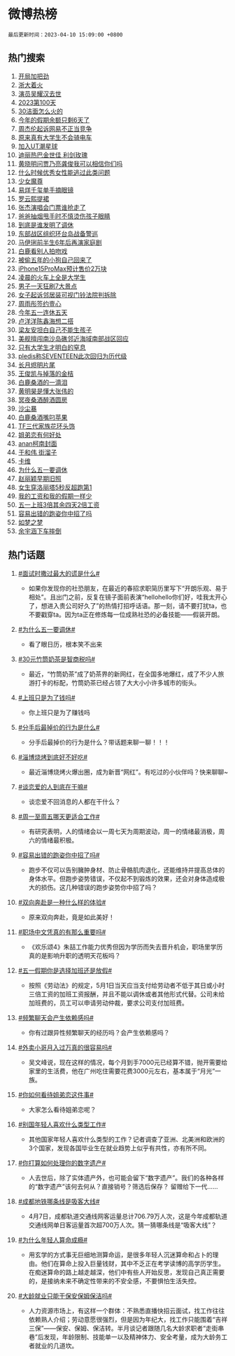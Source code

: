 # 微博热榜

`最后更新时间：2023-04-10 15:09:00 +0800`

## 热门搜索

1. [开局加把劲](https://m.weibo.cn/search?containerid=100103type%3D1%26t%3D10%26q%3D%23%E5%BC%80%E5%B1%80%E5%8A%A0%E6%8A%8A%E5%8A%B2%23&stream_entry_id=51&isnewpage=1&extparam=seat%3D1%26stream_entry_id%3D51%26pos%3D0%26c_type%3D51%26dgr%3D0%26filter_type%3Drealtimehot%26cate%3D10103%26display_time%3D1681110538%26pre_seqid%3D1681110538225027230238&luicode=10000011&lfid=106003type%253D25%2526t%253D3%2526disable_hot%253D1%2526filter_type%253Drealtimehot)
1. [浙大着火](https://m.weibo.cn/search?containerid=100103type%3D1%26t%3D10%26q%3D%E6%B5%99%E5%A4%A7%E7%9D%80%E7%81%AB&stream_entry_id=31&isnewpage=1&extparam=seat%3D1%26stream_entry_id%3D31%26realpos%3D1%26dgr%3D0%26flag%3D1%26c_type%3D31%26cate%3D5001%26pos%3D0%26q%3D%25E6%25B5%2599%25E5%25A4%25A7%25E7%259D%2580%25E7%2581%25AB%26band_rank%3D1%26lcate%3D5001%26filter_type%3Drealtimehot%26display_time%3D1681110538%26pre_seqid%3D1681110538225027230238&luicode=10000011&lfid=106003type%253D25%2526t%253D3%2526disable_hot%253D1%2526filter_type%253Drealtimehot)
1. [演员吴耀汉去世](https://m.weibo.cn/search?containerid=100103type%3D1%26t%3D10%26q%3D%23%E6%BC%94%E5%91%98%E5%90%B4%E8%80%80%E6%B1%89%E5%8E%BB%E4%B8%96%23&stream_entry_id=31&isnewpage=1&extparam=seat%3D1%26stream_entry_id%3D31%26realpos%3D2%26dgr%3D0%26flag%3D16%26c_type%3D31%26cate%3D5001%26pos%3D1%26q%3D%2523%25E6%25BC%2594%25E5%2591%2598%25E5%2590%25B4%25E8%2580%2580%25E6%25B1%2589%25E5%258E%25BB%25E4%25B8%2596%2523%26band_rank%3D2%26lcate%3D5001%26filter_type%3Drealtimehot%26display_time%3D1681110538%26pre_seqid%3D1681110538225027230238&luicode=10000011&lfid=106003type%253D25%2526t%253D3%2526disable_hot%253D1%2526filter_type%253Drealtimehot)
1. [2023第100天](https://m.weibo.cn/search?containerid=100103type%3D1%26t%3D10%26q%3D%232023%E7%AC%AC100%E5%A4%A9%23&stream_entry_id=31&isnewpage=1&extparam=seat%3D1%26stream_entry_id%3D31%26realpos%3D3%26dgr%3D0%26flag%3D0%26c_type%3D31%26cate%3D5001%26pos%3D2%26q%3D%25232023%25E7%25AC%25AC100%25E5%25A4%25A9%2523%26band_rank%3D3%26lcate%3D5001%26filter_type%3Drealtimehot%26display_time%3D1681110538%26pre_seqid%3D1681110538225027230238&luicode=10000011&lfid=106003type%253D25%2526t%253D3%2526disable_hot%253D1%2526filter_type%253Drealtimehot)
1. [30洁面怎么火的](https://m.weibo.cn/search?containerid=100103type%3D1%26t%3D10%26q%3D%2330%E6%B4%81%E9%9D%A2%E6%80%8E%E4%B9%88%E7%81%AB%E7%9A%84%23&stream_entry_id=31&isnewpage=1&extparam=seat%3D1%26stream_entry_id%3D31%26c_type%3D31%26adid%3D185699%26cate%3D5001%26dgr%3D0%26pos%3D3%26q%3D%252330%25E6%25B4%2581%25E9%259D%25A2%25E6%2580%258E%25E4%25B9%2588%25E7%2581%25AB%25E7%259A%2584%2523%26topic_ad%3D1%26band_rank%3D4%26lcate%3D5001%26filter_type%3Drealtimehot%26display_time%3D1681110538%26pre_seqid%3D1681110538225027230238&luicode=10000011&lfid=106003type%253D25%2526t%253D3%2526disable_hot%253D1%2526filter_type%253Drealtimehot)
1. [今年的假期余额只剩6天了](https://m.weibo.cn/search?containerid=100103type%3D1%26t%3D10%26q%3D%23%E4%BB%8A%E5%B9%B4%E7%9A%84%E5%81%87%E6%9C%9F%E4%BD%99%E9%A2%9D%E5%8F%AA%E5%89%A96%E5%A4%A9%E4%BA%86%23&stream_entry_id=31&isnewpage=1&extparam=seat%3D1%26stream_entry_id%3D31%26realpos%3D4%26dgr%3D0%26flag%3D0%26c_type%3D31%26cate%3D5001%26pos%3D4%26q%3D%2523%25E4%25BB%258A%25E5%25B9%25B4%25E7%259A%2584%25E5%2581%2587%25E6%259C%259F%25E4%25BD%2599%25E9%25A2%259D%25E5%258F%25AA%25E5%2589%25A96%25E5%25A4%25A9%25E4%25BA%2586%2523%26band_rank%3D4%26lcate%3D5001%26filter_type%3Drealtimehot%26display_time%3D1681110538%26pre_seqid%3D1681110538225027230238&luicode=10000011&lfid=106003type%253D25%2526t%253D3%2526disable_hot%253D1%2526filter_type%253Drealtimehot)
1. [周杰伦起诉网易不正当竞争](https://m.weibo.cn/search?containerid=100103type%3D1%26t%3D10%26q%3D%23%E5%91%A8%E6%9D%B0%E4%BC%A6%E8%B5%B7%E8%AF%89%E7%BD%91%E6%98%93%E4%B8%8D%E6%AD%A3%E5%BD%93%E7%AB%9E%E4%BA%89%23&stream_entry_id=31&isnewpage=1&extparam=seat%3D1%26stream_entry_id%3D31%26realpos%3D5%26dgr%3D0%26flag%3D2%26c_type%3D31%26cate%3D5001%26pos%3D5%26q%3D%2523%25E5%2591%25A8%25E6%259D%25B0%25E4%25BC%25A6%25E8%25B5%25B7%25E8%25AF%2589%25E7%25BD%2591%25E6%2598%2593%25E4%25B8%258D%25E6%25AD%25A3%25E5%25BD%2593%25E7%25AB%259E%25E4%25BA%2589%2523%26band_rank%3D5%26lcate%3D5001%26filter_type%3Drealtimehot%26display_time%3D1681110538%26pre_seqid%3D1681110538225027230238&luicode=10000011&lfid=106003type%253D25%2526t%253D3%2526disable_hot%253D1%2526filter_type%253Drealtimehot)
1. [原来真有大学生不会骑电车](https://m.weibo.cn/search?containerid=100103type%3D1%26t%3D10%26q%3D%23%E5%8E%9F%E6%9D%A5%E7%9C%9F%E6%9C%89%E5%A4%A7%E5%AD%A6%E7%94%9F%E4%B8%8D%E4%BC%9A%E9%AA%91%E7%94%B5%E8%BD%A6%23&stream_entry_id=31&isnewpage=1&extparam=seat%3D1%26stream_entry_id%3D31%26realpos%3D6%26dgr%3D0%26flag%3D0%26c_type%3D31%26cate%3D5001%26pos%3D6%26q%3D%2523%25E5%258E%259F%25E6%259D%25A5%25E7%259C%259F%25E6%259C%2589%25E5%25A4%25A7%25E5%25AD%25A6%25E7%2594%259F%25E4%25B8%258D%25E4%25BC%259A%25E9%25AA%2591%25E7%2594%25B5%25E8%25BD%25A6%2523%26band_rank%3D6%26lcate%3D5001%26filter_type%3Drealtimehot%26display_time%3D1681110538%26pre_seqid%3D1681110538225027230238&luicode=10000011&lfid=106003type%253D25%2526t%253D3%2526disable_hot%253D1%2526filter_type%253Drealtimehot)
1. [加入UT潮星球](https://m.weibo.cn/search?containerid=100103type%3D1%26t%3D10%26q%3D%23%E5%8A%A0%E5%85%A5UT%E6%BD%AE%E6%98%9F%E7%90%83%23&stream_entry_id=31&isnewpage=1&extparam=seat%3D1%26stream_entry_id%3D31%26c_type%3D31%26adid%3D185762%26cate%3D5001%26dgr%3D0%26pos%3D7%26q%3D%2523%25E5%258A%25A0%25E5%2585%25A5UT%25E6%25BD%25AE%25E6%2598%259F%25E7%2590%2583%2523%26topic_ad%3D1%26band_rank%3D7%26lcate%3D5001%26filter_type%3Drealtimehot%26display_time%3D1681110538%26pre_seqid%3D1681110538225027230238&luicode=10000011&lfid=106003type%253D25%2526t%253D3%2526disable_hot%253D1%2526filter_type%253Drealtimehot)
1. [迪丽热巴金世佳 利剑玫瑰](https://m.weibo.cn/search?containerid=100103type%3D1%26t%3D10%26q%3D%E8%BF%AA%E4%B8%BD%E7%83%AD%E5%B7%B4%E9%87%91%E4%B8%96%E4%BD%B3+%E5%88%A9%E5%89%91%E7%8E%AB%E7%91%B0&stream_entry_id=31&isnewpage=1&extparam=seat%3D1%26stream_entry_id%3D31%26realpos%3D7%26dgr%3D0%26flag%3D2%26c_type%3D31%26cate%3D5001%26pos%3D8%26q%3D%25E8%25BF%25AA%25E4%25B8%25BD%25E7%2583%25AD%25E5%25B7%25B4%25E9%2587%2591%25E4%25B8%2596%25E4%25BD%25B3%2520%25E5%2588%25A9%25E5%2589%2591%25E7%258E%25AB%25E7%2591%25B0%26band_rank%3D7%26lcate%3D5001%26filter_type%3Drealtimehot%26display_time%3D1681110538%26pre_seqid%3D1681110538225027230238&luicode=10000011&lfid=106003type%253D25%2526t%253D3%2526disable_hot%253D1%2526filter_type%253Drealtimehot)
1. [黄晓明问贾乃亮龚俊我可以相信你们吗](https://m.weibo.cn/search?containerid=100103type%3D1%26t%3D10%26q%3D%23%E9%BB%84%E6%99%93%E6%98%8E%E9%97%AE%E8%B4%BE%E4%B9%83%E4%BA%AE%E9%BE%9A%E4%BF%8A%E6%88%91%E5%8F%AF%E4%BB%A5%E7%9B%B8%E4%BF%A1%E4%BD%A0%E4%BB%AC%E5%90%97%23&stream_entry_id=31&isnewpage=1&extparam=seat%3D1%26stream_entry_id%3D31%26realpos%3D8%26dgr%3D0%26flag%3D1%26c_type%3D31%26cate%3D5001%26pos%3D9%26q%3D%2523%25E9%25BB%2584%25E6%2599%2593%25E6%2598%258E%25E9%2597%25AE%25E8%25B4%25BE%25E4%25B9%2583%25E4%25BA%25AE%25E9%25BE%259A%25E4%25BF%258A%25E6%2588%2591%25E5%258F%25AF%25E4%25BB%25A5%25E7%259B%25B8%25E4%25BF%25A1%25E4%25BD%25A0%25E4%25BB%25AC%25E5%2590%2597%2523%26band_rank%3D8%26lcate%3D5001%26filter_type%3Drealtimehot%26display_time%3D1681110538%26pre_seqid%3D1681110538225027230238&luicode=10000011&lfid=106003type%253D25%2526t%253D3%2526disable_hot%253D1%2526filter_type%253Drealtimehot)
1. [什么时候优秀女性能逃过此类问题](https://m.weibo.cn/search?containerid=100103type%3D1%26t%3D10%26q%3D%23%E4%BB%80%E4%B9%88%E6%97%B6%E5%80%99%E4%BC%98%E7%A7%80%E5%A5%B3%E6%80%A7%E8%83%BD%E9%80%83%E8%BF%87%E6%AD%A4%E7%B1%BB%E9%97%AE%E9%A2%98%23&stream_entry_id=31&isnewpage=1&extparam=seat%3D1%26stream_entry_id%3D31%26realpos%3D9%26dgr%3D0%26flag%3D1%26c_type%3D31%26cate%3D5001%26pos%3D10%26q%3D%2523%25E4%25BB%2580%25E4%25B9%2588%25E6%2597%25B6%25E5%2580%2599%25E4%25BC%2598%25E7%25A7%2580%25E5%25A5%25B3%25E6%2580%25A7%25E8%2583%25BD%25E9%2580%2583%25E8%25BF%2587%25E6%25AD%25A4%25E7%25B1%25BB%25E9%2597%25AE%25E9%25A2%2598%2523%26band_rank%3D9%26lcate%3D5001%26filter_type%3Drealtimehot%26display_time%3D1681110538%26pre_seqid%3D1681110538225027230238&luicode=10000011&lfid=106003type%253D25%2526t%253D3%2526disable_hot%253D1%2526filter_type%253Drealtimehot)
1. [少女魔尊](https://m.weibo.cn/search?containerid=100103type%3D1%26t%3D10%26q%3D%23%E5%B0%91%E5%A5%B3%E9%AD%94%E5%B0%8A%23&stream_entry_id=31&isnewpage=1&extparam=seat%3D1%26stream_entry_id%3D31%26realpos%3D10%26dgr%3D0%26flag%3D1%26c_type%3D31%26cate%3D5001%26pos%3D11%26q%3D%2523%25E5%25B0%2591%25E5%25A5%25B3%25E9%25AD%2594%25E5%25B0%258A%2523%26band_rank%3D10%26lcate%3D5001%26filter_type%3Drealtimehot%26display_time%3D1681110538%26pre_seqid%3D1681110538225027230238&luicode=10000011&lfid=106003type%253D25%2526t%253D3%2526disable_hot%253D1%2526filter_type%253Drealtimehot)
1. [易烊千玺单手摘眼镜](https://m.weibo.cn/search?containerid=100103type%3D1%26t%3D10%26q%3D%23%E6%98%93%E7%83%8A%E5%8D%83%E7%8E%BA%E5%8D%95%E6%89%8B%E6%91%98%E7%9C%BC%E9%95%9C%23&stream_entry_id=31&isnewpage=1&extparam=seat%3D1%26stream_entry_id%3D31%26realpos%3D11%26dgr%3D0%26flag%3D1%26c_type%3D31%26cate%3D5001%26pos%3D12%26q%3D%2523%25E6%2598%2593%25E7%2583%258A%25E5%258D%2583%25E7%258E%25BA%25E5%258D%2595%25E6%2589%258B%25E6%2591%2598%25E7%259C%25BC%25E9%2595%259C%2523%26band_rank%3D11%26lcate%3D5001%26filter_type%3Drealtimehot%26display_time%3D1681110538%26pre_seqid%3D1681110538225027230238&luicode=10000011&lfid=106003type%253D25%2526t%253D3%2526disable_hot%253D1%2526filter_type%253Drealtimehot)
1. [罗云熙提裙](https://m.weibo.cn/search?containerid=100103type%3D1%26t%3D10%26q%3D%23%E7%BD%97%E4%BA%91%E7%86%99%E6%8F%90%E8%A3%99%23&stream_entry_id=31&isnewpage=1&extparam=seat%3D1%26stream_entry_id%3D31%26realpos%3D12%26dgr%3D0%26flag%3D0%26c_type%3D31%26cate%3D5001%26pos%3D13%26q%3D%2523%25E7%25BD%2597%25E4%25BA%2591%25E7%2586%2599%25E6%258F%2590%25E8%25A3%2599%2523%26band_rank%3D12%26lcate%3D5001%26filter_type%3Drealtimehot%26display_time%3D1681110538%26pre_seqid%3D1681110538225027230238&luicode=10000011&lfid=106003type%253D25%2526t%253D3%2526disable_hot%253D1%2526filter_type%253Drealtimehot)
1. [张杰演唱会门票谁抢走了](https://m.weibo.cn/search?containerid=100103type%3D1%26t%3D10%26q%3D%E5%BC%A0%E6%9D%B0%E6%BC%94%E5%94%B1%E4%BC%9A%E9%97%A8%E7%A5%A8%E8%B0%81%E6%8A%A2%E8%B5%B0%E4%BA%86&stream_entry_id=31&isnewpage=1&extparam=seat%3D1%26stream_entry_id%3D31%26realpos%3D13%26dgr%3D0%26flag%3D1%26c_type%3D31%26cate%3D5001%26pos%3D14%26q%3D%25E5%25BC%25A0%25E6%259D%25B0%25E6%25BC%2594%25E5%2594%25B1%25E4%25BC%259A%25E9%2597%25A8%25E7%25A5%25A8%25E8%25B0%2581%25E6%258A%25A2%25E8%25B5%25B0%25E4%25BA%2586%26band_rank%3D13%26lcate%3D5001%26filter_type%3Drealtimehot%26display_time%3D1681110538%26pre_seqid%3D1681110538225027230238&luicode=10000011&lfid=106003type%253D25%2526t%253D3%2526disable_hot%253D1%2526filter_type%253Drealtimehot)
1. [爸爸抽烟甩手时不慎烫伤孩子眼睛](https://m.weibo.cn/search?containerid=100103type%3D1%26t%3D10%26q%3D%23%E7%88%B8%E7%88%B8%E6%8A%BD%E7%83%9F%E7%94%A9%E6%89%8B%E6%97%B6%E4%B8%8D%E6%85%8E%E7%83%AB%E4%BC%A4%E5%AD%A9%E5%AD%90%E7%9C%BC%E7%9D%9B%23&stream_entry_id=31&isnewpage=1&extparam=seat%3D1%26stream_entry_id%3D31%26realpos%3D14%26dgr%3D0%26flag%3D0%26c_type%3D31%26cate%3D5001%26pos%3D15%26q%3D%2523%25E7%2588%25B8%25E7%2588%25B8%25E6%258A%25BD%25E7%2583%259F%25E7%2594%25A9%25E6%2589%258B%25E6%2597%25B6%25E4%25B8%258D%25E6%2585%258E%25E7%2583%25AB%25E4%25BC%25A4%25E5%25AD%25A9%25E5%25AD%2590%25E7%259C%25BC%25E7%259D%259B%2523%26band_rank%3D14%26lcate%3D5001%26filter_type%3Drealtimehot%26display_time%3D1681110538%26pre_seqid%3D1681110538225027230238&luicode=10000011&lfid=106003type%253D25%2526t%253D3%2526disable_hot%253D1%2526filter_type%253Drealtimehot)
1. [到底是谁发明了调休](https://m.weibo.cn/search?containerid=100103type%3D1%26t%3D10%26q%3D%23%E5%88%B0%E5%BA%95%E6%98%AF%E8%B0%81%E5%8F%91%E6%98%8E%E4%BA%86%E8%B0%83%E4%BC%91%23&stream_entry_id=31&isnewpage=1&extparam=seat%3D1%26stream_entry_id%3D31%26realpos%3D15%26dgr%3D0%26flag%3D1%26c_type%3D31%26cate%3D5001%26pos%3D16%26q%3D%2523%25E5%2588%25B0%25E5%25BA%2595%25E6%2598%25AF%25E8%25B0%2581%25E5%258F%2591%25E6%2598%258E%25E4%25BA%2586%25E8%25B0%2583%25E4%25BC%2591%2523%26band_rank%3D15%26lcate%3D5001%26filter_type%3Drealtimehot%26display_time%3D1681110538%26pre_seqid%3D1681110538225027230238&luicode=10000011&lfid=106003type%253D25%2526t%253D3%2526disable_hot%253D1%2526filter_type%253Drealtimehot)
1. [东部战区组织环台岛战备警巡](https://m.weibo.cn/search?containerid=100103type%3D1%26t%3D10%26q%3D%23%E4%B8%9C%E9%83%A8%E6%88%98%E5%8C%BA%E7%BB%84%E7%BB%87%E7%8E%AF%E5%8F%B0%E5%B2%9B%E6%88%98%E5%A4%87%E8%AD%A6%E5%B7%A1%23&stream_entry_id=31&isnewpage=1&extparam=seat%3D1%26stream_entry_id%3D31%26realpos%3D16%26dgr%3D0%26flag%3D1%26c_type%3D31%26cate%3D5001%26pos%3D17%26q%3D%2523%25E4%25B8%259C%25E9%2583%25A8%25E6%2588%2598%25E5%258C%25BA%25E7%25BB%2584%25E7%25BB%2587%25E7%258E%25AF%25E5%258F%25B0%25E5%25B2%259B%25E6%2588%2598%25E5%25A4%2587%25E8%25AD%25A6%25E5%25B7%25A1%2523%26band_rank%3D16%26lcate%3D5001%26filter_type%3Drealtimehot%26display_time%3D1681110538%26pre_seqid%3D1681110538225027230238&luicode=10000011&lfid=106003type%253D25%2526t%253D3%2526disable_hot%253D1%2526filter_type%253Drealtimehot)
1. [马伊琍前半生6年后再演家庭剧](https://m.weibo.cn/search?containerid=100103type%3D1%26t%3D10%26q%3D%23%E9%A9%AC%E4%BC%8A%E7%90%8D%E5%89%8D%E5%8D%8A%E7%94%9F6%E5%B9%B4%E5%90%8E%E5%86%8D%E6%BC%94%E5%AE%B6%E5%BA%AD%E5%89%A7%23&stream_entry_id=31&isnewpage=1&extparam=seat%3D1%26stream_entry_id%3D31%26realpos%3D17%26dgr%3D0%26flag%3D0%26c_type%3D31%26cate%3D5001%26pos%3D18%26q%3D%2523%25E9%25A9%25AC%25E4%25BC%258A%25E7%2590%258D%25E5%2589%258D%25E5%258D%258A%25E7%2594%259F6%25E5%25B9%25B4%25E5%2590%258E%25E5%2586%258D%25E6%25BC%2594%25E5%25AE%25B6%25E5%25BA%25AD%25E5%2589%25A7%2523%26band_rank%3D17%26lcate%3D5001%26filter_type%3Drealtimehot%26display_time%3D1681110538%26pre_seqid%3D1681110538225027230238&luicode=10000011&lfid=106003type%253D25%2526t%253D3%2526disable_hot%253D1%2526filter_type%253Drealtimehot)
1. [白鹿看别人拍吻戏](https://m.weibo.cn/search?containerid=100103type%3D1%26t%3D10%26q%3D%23%E7%99%BD%E9%B9%BF%E7%9C%8B%E5%88%AB%E4%BA%BA%E6%8B%8D%E5%90%BB%E6%88%8F%23&stream_entry_id=31&isnewpage=1&extparam=seat%3D1%26stream_entry_id%3D31%26realpos%3D18%26dgr%3D0%26flag%3D1%26c_type%3D31%26cate%3D5001%26pos%3D19%26q%3D%2523%25E7%2599%25BD%25E9%25B9%25BF%25E7%259C%258B%25E5%2588%25AB%25E4%25BA%25BA%25E6%258B%258D%25E5%2590%25BB%25E6%2588%258F%2523%26band_rank%3D18%26lcate%3D5001%26filter_type%3Drealtimehot%26display_time%3D1681110538%26pre_seqid%3D1681110538225027230238&luicode=10000011&lfid=106003type%253D25%2526t%253D3%2526disable_hot%253D1%2526filter_type%253Drealtimehot)
1. [被偷五年的小狗自己回来了](https://m.weibo.cn/search?containerid=100103type%3D1%26t%3D10%26q%3D%23%E8%A2%AB%E5%81%B7%E4%BA%94%E5%B9%B4%E7%9A%84%E5%B0%8F%E7%8B%97%E8%87%AA%E5%B7%B1%E5%9B%9E%E6%9D%A5%E4%BA%86%23&stream_entry_id=31&isnewpage=1&extparam=seat%3D1%26stream_entry_id%3D31%26realpos%3D19%26dgr%3D0%26flag%3D0%26c_type%3D31%26cate%3D5001%26pos%3D20%26q%3D%2523%25E8%25A2%25AB%25E5%2581%25B7%25E4%25BA%2594%25E5%25B9%25B4%25E7%259A%2584%25E5%25B0%258F%25E7%258B%2597%25E8%2587%25AA%25E5%25B7%25B1%25E5%259B%259E%25E6%259D%25A5%25E4%25BA%2586%2523%26band_rank%3D19%26lcate%3D5001%26filter_type%3Drealtimehot%26display_time%3D1681110538%26pre_seqid%3D1681110538225027230238&luicode=10000011&lfid=106003type%253D25%2526t%253D3%2526disable_hot%253D1%2526filter_type%253Drealtimehot)
1. [iPhone15ProMax预计售价2万块](https://m.weibo.cn/search?containerid=100103type%3D1%26t%3D10%26q%3D%23iPhone15ProMax%E9%A2%84%E8%AE%A1%E5%94%AE%E4%BB%B72%E4%B8%87%E5%9D%97%23&stream_entry_id=31&isnewpage=1&extparam=seat%3D1%26stream_entry_id%3D31%26realpos%3D20%26dgr%3D0%26flag%3D2%26c_type%3D31%26cate%3D5001%26pos%3D21%26q%3D%2523iPhone15ProMax%25E9%25A2%2584%25E8%25AE%25A1%25E5%2594%25AE%25E4%25BB%25B72%25E4%25B8%2587%25E5%259D%2597%2523%26band_rank%3D20%26lcate%3D5001%26filter_type%3Drealtimehot%26display_time%3D1681110538%26pre_seqid%3D1681110538225027230238&luicode=10000011&lfid=106003type%253D25%2526t%253D3%2526disable_hot%253D1%2526filter_type%253Drealtimehot)
1. [凌晨的火车上全是大学生](https://m.weibo.cn/search?containerid=100103type%3D1%26t%3D10%26q%3D%23%E5%87%8C%E6%99%A8%E7%9A%84%E7%81%AB%E8%BD%A6%E4%B8%8A%E5%85%A8%E6%98%AF%E5%A4%A7%E5%AD%A6%E7%94%9F%23&stream_entry_id=31&isnewpage=1&extparam=seat%3D1%26stream_entry_id%3D31%26realpos%3D21%26dgr%3D0%26flag%3D0%26c_type%3D31%26cate%3D5001%26pos%3D22%26q%3D%2523%25E5%2587%258C%25E6%2599%25A8%25E7%259A%2584%25E7%2581%25AB%25E8%25BD%25A6%25E4%25B8%258A%25E5%2585%25A8%25E6%2598%25AF%25E5%25A4%25A7%25E5%25AD%25A6%25E7%2594%259F%2523%26band_rank%3D21%26lcate%3D5001%26filter_type%3Drealtimehot%26display_time%3D1681110538%26pre_seqid%3D1681110538225027230238&luicode=10000011&lfid=106003type%253D25%2526t%253D3%2526disable_hot%253D1%2526filter_type%253Drealtimehot)
1. [男子一天狂刷7大景点](https://m.weibo.cn/search?containerid=100103type%3D1%26t%3D10%26q%3D%23%E7%94%B7%E5%AD%90%E4%B8%80%E5%A4%A9%E7%8B%82%E5%88%B77%E5%A4%A7%E6%99%AF%E7%82%B9%23&stream_entry_id=31&isnewpage=1&extparam=seat%3D1%26stream_entry_id%3D31%26realpos%3D22%26dgr%3D0%26flag%3D1%26c_type%3D31%26cate%3D5001%26pos%3D23%26q%3D%2523%25E7%2594%25B7%25E5%25AD%2590%25E4%25B8%2580%25E5%25A4%25A9%25E7%258B%2582%25E5%2588%25B77%25E5%25A4%25A7%25E6%2599%25AF%25E7%2582%25B9%2523%26band_rank%3D22%26lcate%3D5001%26filter_type%3Drealtimehot%26display_time%3D1681110538%26pre_seqid%3D1681110538225027230238&luicode=10000011&lfid=106003type%253D25%2526t%253D3%2526disable_hot%253D1%2526filter_type%253Drealtimehot)
1. [女子起诉邻居装可视门铃法院判拆除](https://m.weibo.cn/search?containerid=100103type%3D1%26t%3D10%26q%3D%23%E5%A5%B3%E5%AD%90%E8%B5%B7%E8%AF%89%E9%82%BB%E5%B1%85%E8%A3%85%E5%8F%AF%E8%A7%86%E9%97%A8%E9%93%83%E6%B3%95%E9%99%A2%E5%88%A4%E6%8B%86%E9%99%A4%23&stream_entry_id=31&isnewpage=1&extparam=seat%3D1%26stream_entry_id%3D31%26realpos%3D23%26dgr%3D0%26flag%3D0%26c_type%3D31%26cate%3D5001%26pos%3D24%26q%3D%2523%25E5%25A5%25B3%25E5%25AD%2590%25E8%25B5%25B7%25E8%25AF%2589%25E9%2582%25BB%25E5%25B1%2585%25E8%25A3%2585%25E5%258F%25AF%25E8%25A7%2586%25E9%2597%25A8%25E9%2593%2583%25E6%25B3%2595%25E9%2599%25A2%25E5%2588%25A4%25E6%258B%2586%25E9%2599%25A4%2523%26band_rank%3D23%26lcate%3D5001%26filter_type%3Drealtimehot%26display_time%3D1681110538%26pre_seqid%3D1681110538225027230238&luicode=10000011&lfid=106003type%253D25%2526t%253D3%2526disable_hot%253D1%2526filter_type%253Drealtimehot)
1. [周雨彤签约壹心](https://m.weibo.cn/search?containerid=100103type%3D1%26t%3D10%26q%3D%23%E5%91%A8%E9%9B%A8%E5%BD%A4%E7%AD%BE%E7%BA%A6%E5%A3%B9%E5%BF%83%23&stream_entry_id=31&isnewpage=1&extparam=seat%3D1%26stream_entry_id%3D31%26realpos%3D24%26dgr%3D0%26flag%3D0%26c_type%3D31%26cate%3D5001%26pos%3D25%26q%3D%2523%25E5%2591%25A8%25E9%259B%25A8%25E5%25BD%25A4%25E7%25AD%25BE%25E7%25BA%25A6%25E5%25A3%25B9%25E5%25BF%2583%2523%26band_rank%3D24%26lcate%3D5001%26filter_type%3Drealtimehot%26display_time%3D1681110538%26pre_seqid%3D1681110538225027230238&luicode=10000011&lfid=106003type%253D25%2526t%253D3%2526disable_hot%253D1%2526filter_type%253Drealtimehot)
1. [今年五一连休五天](https://m.weibo.cn/search?containerid=100103type%3D1%26t%3D10%26q%3D%23%E4%BB%8A%E5%B9%B4%E4%BA%94%E4%B8%80%E8%BF%9E%E4%BC%91%E4%BA%94%E5%A4%A9%23&stream_entry_id=31&isnewpage=1&extparam=seat%3D1%26stream_entry_id%3D31%26realpos%3D25%26dgr%3D0%26flag%3D2%26c_type%3D31%26cate%3D5001%26pos%3D26%26q%3D%2523%25E4%25BB%258A%25E5%25B9%25B4%25E4%25BA%2594%25E4%25B8%2580%25E8%25BF%259E%25E4%25BC%2591%25E4%25BA%2594%25E5%25A4%25A9%2523%26band_rank%3D25%26lcate%3D5001%26filter_type%3Drealtimehot%26display_time%3D1681110538%26pre_seqid%3D1681110538225027230238&luicode=10000011&lfid=106003type%253D25%2526t%253D3%2526disable_hot%253D1%2526filter_type%253Drealtimehot)
1. [卢洋洋陈鑫海想二搭](https://m.weibo.cn/search?containerid=100103type%3D1%26t%3D10%26q%3D%23%E5%8D%A2%E6%B4%8B%E6%B4%8B%E9%99%88%E9%91%AB%E6%B5%B7%E6%83%B3%E4%BA%8C%E6%90%AD%23&stream_entry_id=31&isnewpage=1&extparam=seat%3D1%26stream_entry_id%3D31%26realpos%3D26%26dgr%3D0%26flag%3D1%26c_type%3D31%26cate%3D5001%26pos%3D27%26q%3D%2523%25E5%258D%25A2%25E6%25B4%258B%25E6%25B4%258B%25E9%2599%2588%25E9%2591%25AB%25E6%25B5%25B7%25E6%2583%25B3%25E4%25BA%258C%25E6%2590%25AD%2523%26band_rank%3D26%26lcate%3D5001%26filter_type%3Drealtimehot%26display_time%3D1681110538%26pre_seqid%3D1681110538225027230238&luicode=10000011&lfid=106003type%253D25%2526t%253D3%2526disable_hot%253D1%2526filter_type%253Drealtimehot)
1. [梁友安坦白自己不能生孩子](https://m.weibo.cn/search?containerid=100103type%3D1%26t%3D10%26q%3D%23%E6%A2%81%E5%8F%8B%E5%AE%89%E5%9D%A6%E7%99%BD%E8%87%AA%E5%B7%B1%E4%B8%8D%E8%83%BD%E7%94%9F%E5%AD%A9%E5%AD%90%23&stream_entry_id=31&isnewpage=1&extparam=seat%3D1%26stream_entry_id%3D31%26realpos%3D27%26dgr%3D0%26flag%3D1%26c_type%3D31%26cate%3D5001%26pos%3D28%26q%3D%2523%25E6%25A2%2581%25E5%258F%258B%25E5%25AE%2589%25E5%259D%25A6%25E7%2599%25BD%25E8%2587%25AA%25E5%25B7%25B1%25E4%25B8%258D%25E8%2583%25BD%25E7%2594%259F%25E5%25AD%25A9%25E5%25AD%2590%2523%26band_rank%3D27%26lcate%3D5001%26filter_type%3Drealtimehot%26display_time%3D1681110538%26pre_seqid%3D1681110538225027230238&luicode=10000011&lfid=106003type%253D25%2526t%253D3%2526disable_hot%253D1%2526filter_type%253Drealtimehot)
1. [美舰擅闯南沙岛礁邻近海域南部战区回应](https://m.weibo.cn/search?containerid=100103type%3D1%26t%3D10%26q%3D%23%E7%BE%8E%E8%88%B0%E6%93%85%E9%97%AF%E5%8D%97%E6%B2%99%E5%B2%9B%E7%A4%81%E9%82%BB%E8%BF%91%E6%B5%B7%E5%9F%9F%E5%8D%97%E9%83%A8%E6%88%98%E5%8C%BA%E5%9B%9E%E5%BA%94%23&stream_entry_id=31&isnewpage=1&extparam=seat%3D1%26stream_entry_id%3D31%26realpos%3D28%26dgr%3D0%26flag%3D1%26c_type%3D31%26cate%3D5001%26pos%3D29%26q%3D%2523%25E7%25BE%258E%25E8%2588%25B0%25E6%2593%2585%25E9%2597%25AF%25E5%258D%2597%25E6%25B2%2599%25E5%25B2%259B%25E7%25A4%2581%25E9%2582%25BB%25E8%25BF%2591%25E6%25B5%25B7%25E5%259F%259F%25E5%258D%2597%25E9%2583%25A8%25E6%2588%2598%25E5%258C%25BA%25E5%259B%259E%25E5%25BA%2594%2523%26band_rank%3D28%26lcate%3D5001%26filter_type%3Drealtimehot%26display_time%3D1681110538%26pre_seqid%3D1681110538225027230238&luicode=10000011&lfid=106003type%253D25%2526t%253D3%2526disable_hot%253D1%2526filter_type%253Drealtimehot)
1. [只有大学生才明白的窒息](https://m.weibo.cn/search?containerid=100103type%3D1%26t%3D10%26q%3D%23%E5%8F%AA%E6%9C%89%E5%A4%A7%E5%AD%A6%E7%94%9F%E6%89%8D%E6%98%8E%E7%99%BD%E7%9A%84%E7%AA%92%E6%81%AF%23&stream_entry_id=31&isnewpage=1&extparam=seat%3D1%26stream_entry_id%3D31%26realpos%3D29%26dgr%3D0%26flag%3D1%26c_type%3D31%26cate%3D5001%26pos%3D30%26q%3D%2523%25E5%258F%25AA%25E6%259C%2589%25E5%25A4%25A7%25E5%25AD%25A6%25E7%2594%259F%25E6%2589%258D%25E6%2598%258E%25E7%2599%25BD%25E7%259A%2584%25E7%25AA%2592%25E6%2581%25AF%2523%26band_rank%3D29%26lcate%3D5001%26filter_type%3Drealtimehot%26display_time%3D1681110538%26pre_seqid%3D1681110538225027230238&luicode=10000011&lfid=106003type%253D25%2526t%253D3%2526disable_hot%253D1%2526filter_type%253Drealtimehot)
1. [pledis称SEVENTEEN此次回归为历代级](https://m.weibo.cn/search?containerid=100103type%3D1%26t%3D10%26q%3D%23pledis%E7%A7%B0SEVENTEEN%E6%AD%A4%E6%AC%A1%E5%9B%9E%E5%BD%92%E4%B8%BA%E5%8E%86%E4%BB%A3%E7%BA%A7%23&stream_entry_id=31&isnewpage=1&extparam=seat%3D1%26stream_entry_id%3D31%26realpos%3D30%26dgr%3D0%26flag%3D0%26c_type%3D31%26cate%3D5001%26pos%3D31%26q%3D%2523pledis%25E7%25A7%25B0SEVENTEEN%25E6%25AD%25A4%25E6%25AC%25A1%25E5%259B%259E%25E5%25BD%2592%25E4%25B8%25BA%25E5%258E%2586%25E4%25BB%25A3%25E7%25BA%25A7%2523%26band_rank%3D30%26lcate%3D5001%26filter_type%3Drealtimehot%26display_time%3D1681110538%26pre_seqid%3D1681110538225027230238&luicode=10000011&lfid=106003type%253D25%2526t%253D3%2526disable_hot%253D1%2526filter_type%253Drealtimehot)
1. [长月烬明片尾](https://m.weibo.cn/search?containerid=100103type%3D1%26t%3D10%26q%3D%23%E9%95%BF%E6%9C%88%E7%83%AC%E6%98%8E%E7%89%87%E5%B0%BE%23&stream_entry_id=31&isnewpage=1&extparam=seat%3D1%26stream_entry_id%3D31%26realpos%3D31%26dgr%3D0%26flag%3D1%26c_type%3D31%26cate%3D5001%26pos%3D32%26q%3D%2523%25E9%2595%25BF%25E6%259C%2588%25E7%2583%25AC%25E6%2598%258E%25E7%2589%2587%25E5%25B0%25BE%2523%26band_rank%3D31%26lcate%3D5001%26filter_type%3Drealtimehot%26display_time%3D1681110538%26pre_seqid%3D1681110538225027230238&luicode=10000011&lfid=106003type%253D25%2526t%253D3%2526disable_hot%253D1%2526filter_type%253Drealtimehot)
1. [王俊凯与掉落的金桔](https://m.weibo.cn/search?containerid=100103type%3D1%26t%3D10%26q%3D%23%E7%8E%8B%E4%BF%8A%E5%87%AF%E4%B8%8E%E6%8E%89%E8%90%BD%E7%9A%84%E9%87%91%E6%A1%94%23&stream_entry_id=31&isnewpage=1&extparam=seat%3D1%26stream_entry_id%3D31%26realpos%3D32%26dgr%3D0%26flag%3D1%26c_type%3D31%26cate%3D5001%26pos%3D33%26q%3D%2523%25E7%258E%258B%25E4%25BF%258A%25E5%2587%25AF%25E4%25B8%258E%25E6%258E%2589%25E8%2590%25BD%25E7%259A%2584%25E9%2587%2591%25E6%25A1%2594%2523%26band_rank%3D32%26lcate%3D5001%26filter_type%3Drealtimehot%26display_time%3D1681110538%26pre_seqid%3D1681110538225027230238&luicode=10000011&lfid=106003type%253D25%2526t%253D3%2526disable_hot%253D1%2526filter_type%253Drealtimehot)
1. [白鹿桑酒的一滴泪](https://m.weibo.cn/search?containerid=100103type%3D1%26t%3D10%26q%3D%23%E7%99%BD%E9%B9%BF%E6%A1%91%E9%85%92%E7%9A%84%E4%B8%80%E6%BB%B4%E6%B3%AA%23&stream_entry_id=31&isnewpage=1&extparam=seat%3D1%26stream_entry_id%3D31%26realpos%3D33%26dgr%3D0%26flag%3D1%26c_type%3D31%26cate%3D5001%26pos%3D34%26q%3D%2523%25E7%2599%25BD%25E9%25B9%25BF%25E6%25A1%2591%25E9%2585%2592%25E7%259A%2584%25E4%25B8%2580%25E6%25BB%25B4%25E6%25B3%25AA%2523%26band_rank%3D33%26lcate%3D5001%26filter_type%3Drealtimehot%26display_time%3D1681110538%26pre_seqid%3D1681110538225027230238&luicode=10000011&lfid=106003type%253D25%2526t%253D3%2526disable_hot%253D1%2526filter_type%253Drealtimehot)
1. [黄明昊是懂大张伟的](https://m.weibo.cn/search?containerid=100103type%3D1%26t%3D10%26q%3D%23%E9%BB%84%E6%98%8E%E6%98%8A%E6%98%AF%E6%87%82%E5%A4%A7%E5%BC%A0%E4%BC%9F%E7%9A%84%23&stream_entry_id=31&isnewpage=1&extparam=seat%3D1%26stream_entry_id%3D31%26realpos%3D34%26dgr%3D0%26flag%3D1%26c_type%3D31%26cate%3D5001%26pos%3D35%26q%3D%2523%25E9%25BB%2584%25E6%2598%258E%25E6%2598%258A%25E6%2598%25AF%25E6%2587%2582%25E5%25A4%25A7%25E5%25BC%25A0%25E4%25BC%259F%25E7%259A%2584%2523%26band_rank%3D34%26lcate%3D5001%26filter_type%3Drealtimehot%26display_time%3D1681110538%26pre_seqid%3D1681110538225027230238&luicode=10000011&lfid=106003type%253D25%2526t%253D3%2526disable_hot%253D1%2526filter_type%253Drealtimehot)
1. [冥夜桑酒醉酒圆房](https://m.weibo.cn/search?containerid=100103type%3D1%26t%3D10%26q%3D%23%E5%86%A5%E5%A4%9C%E6%A1%91%E9%85%92%E9%86%89%E9%85%92%E5%9C%86%E6%88%BF%23&stream_entry_id=31&isnewpage=1&extparam=seat%3D1%26stream_entry_id%3D31%26realpos%3D35%26dgr%3D0%26flag%3D1%26c_type%3D31%26cate%3D5001%26pos%3D36%26q%3D%2523%25E5%2586%25A5%25E5%25A4%259C%25E6%25A1%2591%25E9%2585%2592%25E9%2586%2589%25E9%2585%2592%25E5%259C%2586%25E6%2588%25BF%2523%26band_rank%3D35%26lcate%3D5001%26filter_type%3Drealtimehot%26display_time%3D1681110538%26pre_seqid%3D1681110538225027230238&luicode=10000011&lfid=106003type%253D25%2526t%253D3%2526disable_hot%253D1%2526filter_type%253Drealtimehot)
1. [沙尘暴](https://m.weibo.cn/search?containerid=100103type%3D1%26t%3D10%26q%3D%E6%B2%99%E5%B0%98%E6%9A%B4&stream_entry_id=31&isnewpage=1&extparam=seat%3D1%26stream_entry_id%3D31%26realpos%3D36%26dgr%3D0%26flag%3D1%26c_type%3D31%26cate%3D5001%26pos%3D37%26q%3D%25E6%25B2%2599%25E5%25B0%2598%25E6%259A%25B4%26band_rank%3D36%26lcate%3D5001%26filter_type%3Drealtimehot%26display_time%3D1681110538%26pre_seqid%3D1681110538225027230238&luicode=10000011&lfid=106003type%253D25%2526t%253D3%2526disable_hot%253D1%2526filter_type%253Drealtimehot)
1. [白鹿桑酒嘴叼苹果](https://m.weibo.cn/search?containerid=100103type%3D1%26t%3D10%26q%3D%23%E7%99%BD%E9%B9%BF%E6%A1%91%E9%85%92%E5%98%B4%E5%8F%BC%E8%8B%B9%E6%9E%9C%23&stream_entry_id=31&isnewpage=1&extparam=seat%3D1%26stream_entry_id%3D31%26realpos%3D37%26dgr%3D0%26flag%3D1%26c_type%3D31%26cate%3D5001%26pos%3D38%26q%3D%2523%25E7%2599%25BD%25E9%25B9%25BF%25E6%25A1%2591%25E9%2585%2592%25E5%2598%25B4%25E5%258F%25BC%25E8%258B%25B9%25E6%259E%259C%2523%26band_rank%3D37%26lcate%3D5001%26filter_type%3Drealtimehot%26display_time%3D1681110538%26pre_seqid%3D1681110538225027230238&luicode=10000011&lfid=106003type%253D25%2526t%253D3%2526disable_hot%253D1%2526filter_type%253Drealtimehot)
1. [TF三代家族花环头饰](https://m.weibo.cn/search?containerid=100103type%3D1%26t%3D10%26q%3D%23TF%E4%B8%89%E4%BB%A3%E5%AE%B6%E6%97%8F%E8%8A%B1%E7%8E%AF%E5%A4%B4%E9%A5%B0%23&stream_entry_id=31&isnewpage=1&extparam=seat%3D1%26stream_entry_id%3D31%26realpos%3D38%26dgr%3D0%26flag%3D1%26c_type%3D31%26cate%3D5001%26pos%3D39%26q%3D%2523TF%25E4%25B8%2589%25E4%25BB%25A3%25E5%25AE%25B6%25E6%2597%258F%25E8%258A%25B1%25E7%258E%25AF%25E5%25A4%25B4%25E9%25A5%25B0%2523%26band_rank%3D38%26lcate%3D5001%26filter_type%3Drealtimehot%26display_time%3D1681110538%26pre_seqid%3D1681110538225027230238&luicode=10000011&lfid=106003type%253D25%2526t%253D3%2526disable_hot%253D1%2526filter_type%253Drealtimehot)
1. [姐弟恋有何好处](https://m.weibo.cn/search?containerid=100103type%3D1%26t%3D10%26q%3D%23%E5%A7%90%E5%BC%9F%E6%81%8B%E6%9C%89%E4%BD%95%E5%A5%BD%E5%A4%84%23&stream_entry_id=31&isnewpage=1&extparam=seat%3D1%26stream_entry_id%3D31%26realpos%3D39%26dgr%3D0%26flag%3D1%26c_type%3D31%26cate%3D5001%26pos%3D40%26q%3D%2523%25E5%25A7%2590%25E5%25BC%259F%25E6%2581%258B%25E6%259C%2589%25E4%25BD%2595%25E5%25A5%25BD%25E5%25A4%2584%2523%26band_rank%3D39%26lcate%3D5001%26filter_type%3Drealtimehot%26display_time%3D1681110538%26pre_seqid%3D1681110538225027230238&luicode=10000011&lfid=106003type%253D25%2526t%253D3%2526disable_hot%253D1%2526filter_type%253Drealtimehot)
1. [anan柯南封面](https://m.weibo.cn/search?containerid=100103type%3D1%26t%3D10%26q%3D%23anan%E6%9F%AF%E5%8D%97%E5%B0%81%E9%9D%A2%23&stream_entry_id=31&isnewpage=1&extparam=seat%3D1%26stream_entry_id%3D31%26realpos%3D40%26dgr%3D0%26flag%3D1%26c_type%3D31%26cate%3D5001%26pos%3D41%26q%3D%2523anan%25E6%259F%25AF%25E5%258D%2597%25E5%25B0%2581%25E9%259D%25A2%2523%26band_rank%3D40%26lcate%3D5001%26filter_type%3Drealtimehot%26display_time%3D1681110538%26pre_seqid%3D1681110538225027230238&luicode=10000011&lfid=106003type%253D25%2526t%253D3%2526disable_hot%253D1%2526filter_type%253Drealtimehot)
1. [于和伟 街溜子](https://m.weibo.cn/search?containerid=100103type%3D1%26t%3D10%26q%3D%E4%BA%8E%E5%92%8C%E4%BC%9F+%E8%A1%97%E6%BA%9C%E5%AD%90&stream_entry_id=31&isnewpage=1&extparam=seat%3D1%26stream_entry_id%3D31%26realpos%3D41%26dgr%3D0%26flag%3D0%26c_type%3D31%26cate%3D5001%26pos%3D42%26q%3D%25E4%25BA%258E%25E5%2592%258C%25E4%25BC%259F%2520%25E8%25A1%2597%25E6%25BA%259C%25E5%25AD%2590%26band_rank%3D41%26lcate%3D5001%26filter_type%3Drealtimehot%26display_time%3D1681110538%26pre_seqid%3D1681110538225027230238&luicode=10000011&lfid=106003type%253D25%2526t%253D3%2526disable_hot%253D1%2526filter_type%253Drealtimehot)
1. [卡维](https://m.weibo.cn/search?containerid=100103type%3D1%26t%3D10%26q%3D%E5%8D%A1%E7%BB%B4&stream_entry_id=31&isnewpage=1&extparam=seat%3D1%26stream_entry_id%3D31%26realpos%3D42%26dgr%3D0%26flag%3D1%26c_type%3D31%26cate%3D5001%26pos%3D43%26q%3D%25E5%258D%25A1%25E7%25BB%25B4%26band_rank%3D42%26lcate%3D5001%26filter_type%3Drealtimehot%26display_time%3D1681110538%26pre_seqid%3D1681110538225027230238&luicode=10000011&lfid=106003type%253D25%2526t%253D3%2526disable_hot%253D1%2526filter_type%253Drealtimehot)
1. [为什么五一要调休](https://m.weibo.cn/search?containerid=100103type%3D1%26t%3D10%26q%3D%23%E4%B8%BA%E4%BB%80%E4%B9%88%E4%BA%94%E4%B8%80%E8%A6%81%E8%B0%83%E4%BC%91%23&stream_entry_id=31&isnewpage=1&extparam=seat%3D1%26stream_entry_id%3D31%26realpos%3D43%26dgr%3D0%26flag%3D0%26c_type%3D31%26cate%3D5001%26pos%3D44%26q%3D%2523%25E4%25B8%25BA%25E4%25BB%2580%25E4%25B9%2588%25E4%25BA%2594%25E4%25B8%2580%25E8%25A6%2581%25E8%25B0%2583%25E4%25BC%2591%2523%26band_rank%3D43%26lcate%3D5001%26filter_type%3Drealtimehot%26display_time%3D1681110538%26pre_seqid%3D1681110538225027230238&luicode=10000011&lfid=106003type%253D25%2526t%253D3%2526disable_hot%253D1%2526filter_type%253Drealtimehot)
1. [赵丽颖早期旧照](https://m.weibo.cn/search?containerid=100103type%3D1%26t%3D10%26q%3D%23%E8%B5%B5%E4%B8%BD%E9%A2%96%E6%97%A9%E6%9C%9F%E6%97%A7%E7%85%A7%23&stream_entry_id=31&isnewpage=1&extparam=seat%3D1%26stream_entry_id%3D31%26realpos%3D44%26dgr%3D0%26flag%3D1%26c_type%3D31%26cate%3D5001%26pos%3D45%26q%3D%2523%25E8%25B5%25B5%25E4%25B8%25BD%25E9%25A2%2596%25E6%2597%25A9%25E6%259C%259F%25E6%2597%25A7%25E7%2585%25A7%2523%26band_rank%3D44%26lcate%3D5001%26filter_type%3Drealtimehot%26display_time%3D1681110538%26pre_seqid%3D1681110538225027230238&luicode=10000011&lfid=106003type%253D25%2526t%253D3%2526disable_hot%253D1%2526filter_type%253Drealtimehot)
1. [女生穿洛丽塔5秒反超跑第1](https://m.weibo.cn/search?containerid=100103type%3D1%26t%3D10%26q%3D%23%E5%A5%B3%E7%94%9F%E7%A9%BF%E6%B4%9B%E4%B8%BD%E5%A1%945%E7%A7%92%E5%8F%8D%E8%B6%85%E8%B7%91%E7%AC%AC1%23&stream_entry_id=31&isnewpage=1&extparam=seat%3D1%26stream_entry_id%3D31%26realpos%3D45%26dgr%3D0%26flag%3D0%26c_type%3D31%26cate%3D5001%26pos%3D46%26q%3D%2523%25E5%25A5%25B3%25E7%2594%259F%25E7%25A9%25BF%25E6%25B4%259B%25E4%25B8%25BD%25E5%25A1%25945%25E7%25A7%2592%25E5%258F%258D%25E8%25B6%2585%25E8%25B7%2591%25E7%25AC%25AC1%2523%26band_rank%3D45%26lcate%3D5001%26filter_type%3Drealtimehot%26display_time%3D1681110538%26pre_seqid%3D1681110538225027230238&luicode=10000011&lfid=106003type%253D25%2526t%253D3%2526disable_hot%253D1%2526filter_type%253Drealtimehot)
1. [我的工资和我的假期一样少](https://m.weibo.cn/search?containerid=100103type%3D1%26t%3D10%26q%3D%23%E6%88%91%E7%9A%84%E5%B7%A5%E8%B5%84%E5%92%8C%E6%88%91%E7%9A%84%E5%81%87%E6%9C%9F%E4%B8%80%E6%A0%B7%E5%B0%91%23&stream_entry_id=31&isnewpage=1&extparam=seat%3D1%26stream_entry_id%3D31%26realpos%3D46%26dgr%3D0%26flag%3D0%26c_type%3D31%26cate%3D5001%26pos%3D47%26q%3D%2523%25E6%2588%2591%25E7%259A%2584%25E5%25B7%25A5%25E8%25B5%2584%25E5%2592%258C%25E6%2588%2591%25E7%259A%2584%25E5%2581%2587%25E6%259C%259F%25E4%25B8%2580%25E6%25A0%25B7%25E5%25B0%2591%2523%26band_rank%3D46%26lcate%3D5001%26filter_type%3Drealtimehot%26display_time%3D1681110538%26pre_seqid%3D1681110538225027230238&luicode=10000011&lfid=106003type%253D25%2526t%253D3%2526disable_hot%253D1%2526filter_type%253Drealtimehot)
1. [五一上班3倍其余四天2倍工资](https://m.weibo.cn/search?containerid=100103type%3D1%26t%3D10%26q%3D%23%E4%BA%94%E4%B8%80%E4%B8%8A%E7%8F%AD3%E5%80%8D%E5%85%B6%E4%BD%99%E5%9B%9B%E5%A4%A92%E5%80%8D%E5%B7%A5%E8%B5%84%23&stream_entry_id=31&isnewpage=1&extparam=seat%3D1%26stream_entry_id%3D31%26realpos%3D47%26dgr%3D0%26flag%3D0%26c_type%3D31%26cate%3D5001%26pos%3D48%26q%3D%2523%25E4%25BA%2594%25E4%25B8%2580%25E4%25B8%258A%25E7%258F%25AD3%25E5%2580%258D%25E5%2585%25B6%25E4%25BD%2599%25E5%259B%259B%25E5%25A4%25A92%25E5%2580%258D%25E5%25B7%25A5%25E8%25B5%2584%2523%26band_rank%3D47%26lcate%3D5001%26filter_type%3Drealtimehot%26display_time%3D1681110538%26pre_seqid%3D1681110538225027230238&luicode=10000011&lfid=106003type%253D25%2526t%253D3%2526disable_hot%253D1%2526filter_type%253Drealtimehot)
1. [容易出错的跑姿你中招了吗](https://m.weibo.cn/search?containerid=100103type%3D1%26t%3D10%26q%3D%23%E5%AE%B9%E6%98%93%E5%87%BA%E9%94%99%E7%9A%84%E8%B7%91%E5%A7%BF%E4%BD%A0%E4%B8%AD%E6%8B%9B%E4%BA%86%E5%90%97%23&stream_entry_id=31&isnewpage=1&extparam=seat%3D1%26stream_entry_id%3D31%26realpos%3D48%26dgr%3D0%26flag%3D1%26c_type%3D31%26cate%3D5001%26pos%3D49%26q%3D%2523%25E5%25AE%25B9%25E6%2598%2593%25E5%2587%25BA%25E9%2594%2599%25E7%259A%2584%25E8%25B7%2591%25E5%25A7%25BF%25E4%25BD%25A0%25E4%25B8%25AD%25E6%258B%259B%25E4%25BA%2586%25E5%2590%2597%2523%26band_rank%3D48%26lcate%3D5001%26filter_type%3Drealtimehot%26display_time%3D1681110538%26pre_seqid%3D1681110538225027230238&luicode=10000011&lfid=106003type%253D25%2526t%253D3%2526disable_hot%253D1%2526filter_type%253Drealtimehot)
1. [如梦之梦](https://m.weibo.cn/search?containerid=100103type%3D1%26t%3D10%26q%3D%E5%A6%82%E6%A2%A6%E4%B9%8B%E6%A2%A6&stream_entry_id=31&isnewpage=1&extparam=seat%3D1%26stream_entry_id%3D31%26realpos%3D49%26dgr%3D0%26flag%3D0%26c_type%3D31%26cate%3D5001%26pos%3D50%26q%3D%25E5%25A6%2582%25E6%25A2%25A6%25E4%25B9%258B%25E6%25A2%25A6%26band_rank%3D49%26lcate%3D5001%26filter_type%3Drealtimehot%26display_time%3D1681110538%26pre_seqid%3D1681110538225027230238&luicode=10000011&lfid=106003type%253D25%2526t%253D3%2526disable_hot%253D1%2526filter_type%253Drealtimehot)
1. [余宇涵下车摔倒](https://m.weibo.cn/search?containerid=100103type%3D1%26t%3D10%26q%3D%23%E4%BD%99%E5%AE%87%E6%B6%B5%E4%B8%8B%E8%BD%A6%E6%91%94%E5%80%92%23&stream_entry_id=31&isnewpage=1&extparam=seat%3D1%26stream_entry_id%3D31%26realpos%3D50%26dgr%3D0%26flag%3D1%26c_type%3D31%26cate%3D5001%26pos%3D51%26q%3D%2523%25E4%25BD%2599%25E5%25AE%2587%25E6%25B6%25B5%25E4%25B8%258B%25E8%25BD%25A6%25E6%2591%2594%25E5%2580%2592%2523%26band_rank%3D50%26lcate%3D5001%26filter_type%3Drealtimehot%26display_time%3D1681110538%26pre_seqid%3D1681110538225027230238&luicode=10000011&lfid=106003type%253D25%2526t%253D3%2526disable_hot%253D1%2526filter_type%253Drealtimehot)

## 热门话题

1. [#面试时撒过最大的谎是什么#](https://m.weibo.cn/search?containerid=231522type%3D1%26t%3D10%26q%3D%23%E9%9D%A2%E8%AF%95%E6%97%B6%E6%92%92%E8%BF%87%E6%9C%80%E5%A4%A7%E7%9A%84%E8%B0%8E%E6%98%AF%E4%BB%80%E4%B9%88%23&stream_entry_id=128&isnewpage=1&extparam=seat%3D1%26c_type%3D128%26pos%3D1-0-0%26cate%3D5004%26unitid%3D1681087873953%26lcate%3D5004%26dgr%3D0%26display_time%3D1681110540%26pre_seqid%3D1681110540632012111213&luicode=10000011&lfid=231648_-_4)
    - 如果你发现你的社恐朋友，在最近的春招求职简历里写下“开朗乐观、易于相处”。且出门之前，反复在镜子面前表演“hellohello你们好，哇我太开心了，想进入贵公司好久了”的热情打招呼话语。那一刻，请不要打扰ta，也不要戳穿ta。因为ta正在修炼每一位成熟社恐的必备技能——假装开朗。

1. [#为什么五一要调休#](https://m.weibo.cn/search?containerid=231522type%3D1%26t%3D10%26q%3D%23%E4%B8%BA%E4%BB%80%E4%B9%88%E4%BA%94%E4%B8%80%E8%A6%81%E8%B0%83%E4%BC%91%23&stream_entry_id=128&isnewpage=1&extparam=seat%3D1%26c_type%3D128%26pos%3D1-0-1%26cate%3D5004%26unitid%3D1681096306084%26lcate%3D5004%26dgr%3D0%26display_time%3D1681110540%26pre_seqid%3D1681110540632012111213&luicode=10000011&lfid=231648_-_4)
    - 看了眼日历，根本笑不出来

1. [#30元竹筒奶茶是智商税吗#](https://m.weibo.cn/search?containerid=231522type%3D1%26t%3D10%26q%3D%2330%E5%85%83%E7%AB%B9%E7%AD%92%E5%A5%B6%E8%8C%B6%E6%98%AF%E6%99%BA%E5%95%86%E7%A8%8E%E5%90%97%23&stream_entry_id=128&isnewpage=1&extparam=seat%3D1%26c_type%3D128%26pos%3D1-0-2%26cate%3D5004%26unitid%3D1681092081199%26lcate%3D5004%26dgr%3D0%26display_time%3D1681110540%26pre_seqid%3D1681110540632012111213&luicode=10000011&lfid=231648_-_4)
    - 最近，“竹筒奶茶”成了奶茶界的新网红，在全国多地爆红，成了不少人旅游打卡的标配，竹筒奶茶已经占领了大大小小许多城市的街头。

1. [#上班只是为了钱吗#](https://m.weibo.cn/search?containerid=231522type%3D1%26t%3D10%26q%3D%23%E4%B8%8A%E7%8F%AD%E5%8F%AA%E6%98%AF%E4%B8%BA%E4%BA%86%E9%92%B1%E5%90%97%23&stream_entry_id=128&isnewpage=1&extparam=seat%3D1%26c_type%3D128%26pos%3D1-0-3%26cate%3D5004%26unitid%3D1681098988416%26lcate%3D5004%26dgr%3D0%26display_time%3D1681110540%26pre_seqid%3D1681110540632012111213&luicode=10000011&lfid=231648_-_4)
    - 你上班只是为了赚钱吗

1. [#分手后最掉价的行为是什么#](https://m.weibo.cn/search?containerid=231522type%3D1%26t%3D10%26q%3D%23%E5%88%86%E6%89%8B%E5%90%8E%E6%9C%80%E6%8E%89%E4%BB%B7%E7%9A%84%E8%A1%8C%E4%B8%BA%E6%98%AF%E4%BB%80%E4%B9%88%23&stream_entry_id=128&isnewpage=1&extparam=seat%3D1%26c_type%3D128%26pos%3D1-0-4%26cate%3D5004%26unitid%3D1681047405196%26lcate%3D5004%26dgr%3D0%26display_time%3D1681110540%26pre_seqid%3D1681110540632012111213&luicode=10000011&lfid=231648_-_4)
    - 分手后最掉价的行为是什么？带话题来聊一聊！！！

1. [#淄博烧烤到底好不好吃#](https://m.weibo.cn/search?containerid=231522type%3D1%26t%3D10%26q%3D%23%E6%B7%84%E5%8D%9A%E7%83%A7%E7%83%A4%E5%88%B0%E5%BA%95%E5%A5%BD%E4%B8%8D%E5%A5%BD%E5%90%83%23&stream_entry_id=128&isnewpage=1&extparam=seat%3D1%26c_type%3D128%26pos%3D1-0-5%26cate%3D5004%26unitid%3D1681093614332%26lcate%3D5004%26dgr%3D0%26display_time%3D1681110540%26pre_seqid%3D1681110540632012111213&luicode=10000011&lfid=231648_-_4)
    - 最近淄博烧烤火爆出圈，成为新晋“网红”。有吃过的小伙伴吗？快来聊聊~

1. [#谈恋爱的人到底在干嘛#](https://m.weibo.cn/search?containerid=231522type%3D1%26t%3D10%26q%3D%23%E8%B0%88%E6%81%8B%E7%88%B1%E7%9A%84%E4%BA%BA%E5%88%B0%E5%BA%95%E5%9C%A8%E5%B9%B2%E5%98%9B%23&stream_entry_id=128&isnewpage=1&extparam=seat%3D1%26c_type%3D128%26pos%3D1-0-6%26cate%3D5004%26unitid%3D1681095694127%26lcate%3D5004%26dgr%3D0%26display_time%3D1681110540%26pre_seqid%3D1681110540632012111213&luicode=10000011&lfid=231648_-_4)
    - 谈恋爱不回消息的人都在干什么？

1. [#周一至周五哪天更适合工作#](https://m.weibo.cn/search?containerid=231522type%3D1%26t%3D10%26q%3D%23%E5%91%A8%E4%B8%80%E8%87%B3%E5%91%A8%E4%BA%94%E5%93%AA%E5%A4%A9%E6%9B%B4%E9%80%82%E5%90%88%E5%B7%A5%E4%BD%9C%23&stream_entry_id=128&isnewpage=1&extparam=seat%3D1%26c_type%3D128%26pos%3D1-0-7%26cate%3D5004%26unitid%3D1681095092211%26lcate%3D5004%26dgr%3D0%26display_time%3D1681110540%26pre_seqid%3D1681110540632012111213&luicode=10000011&lfid=231648_-_4)
    - 有研究表明，人的情绪会以一周七天为周期波动，周一的情绪最消极，周六的情绪最积极。

1. [#容易出错的跑姿你中招了吗#](https://m.weibo.cn/search?containerid=231522type%3D1%26t%3D10%26q%3D%23%E5%AE%B9%E6%98%93%E5%87%BA%E9%94%99%E7%9A%84%E8%B7%91%E5%A7%BF%E4%BD%A0%E4%B8%AD%E6%8B%9B%E4%BA%86%E5%90%97%23&stream_entry_id=128&isnewpage=1&extparam=seat%3D1%26c_type%3D128%26pos%3D1-0-8%26cate%3D5004%26unitid%3D1681108892699%26lcate%3D5004%26dgr%3D0%26display_time%3D1681110540%26pre_seqid%3D1681110540632012111213&luicode=10000011&lfid=231648_-_4)
    - 跑步不仅可以告别臃肿身材、防止骨骼肌肉退化，还能维持并提高总体的身体水平。但跑步姿势错误，不仅起不到锻炼的效果，还会对身体造成极大的损伤。这几种错误的跑步姿势你中招了吗？

1. [#双向奔赴是一种什么样的体验#](https://m.weibo.cn/search?containerid=231522type%3D1%26t%3D10%26q%3D%23%E5%8F%8C%E5%90%91%E5%A5%94%E8%B5%B4%E6%98%AF%E4%B8%80%E7%A7%8D%E4%BB%80%E4%B9%88%E6%A0%B7%E7%9A%84%E4%BD%93%E9%AA%8C%23&stream_entry_id=128&isnewpage=1&extparam=seat%3D1%26c_type%3D128%26pos%3D1-0-9%26cate%3D5004%26unitid%3D1681015634057%26lcate%3D5004%26dgr%3D0%26display_time%3D1681110540%26pre_seqid%3D1681110540632012111213&luicode=10000011&lfid=231648_-_4)
    - 原来双向奔赴，竟是如此美好！

1. [#职场中文凭真的有那么重要吗#](https://m.weibo.cn/search?containerid=231522type%3D1%26t%3D10%26q%3D%23%E8%81%8C%E5%9C%BA%E4%B8%AD%E6%96%87%E5%87%AD%E7%9C%9F%E7%9A%84%E6%9C%89%E9%82%A3%E4%B9%88%E9%87%8D%E8%A6%81%E5%90%97%23&stream_entry_id=128&isnewpage=1&extparam=seat%3D1%26c_type%3D128%26pos%3D1-0-10%26cate%3D5004%26unitid%3D1681040183590%26lcate%3D5004%26dgr%3D0%26display_time%3D1681110540%26pre_seqid%3D1681110540632012111213&luicode=10000011&lfid=231648_-_4)
    - 《欢乐颂4》朱喆工作能力优秀但因为学历而失去晋升机会，职场里学历真的是影响升职的透明天花板吗？

1. [#五一假期你是选择加班还是放假#](https://m.weibo.cn/search?containerid=231522type%3D1%26t%3D10%26q%3D%23%E4%BA%94%E4%B8%80%E5%81%87%E6%9C%9F%E4%BD%A0%E6%98%AF%E9%80%89%E6%8B%A9%E5%8A%A0%E7%8F%AD%E8%BF%98%E6%98%AF%E6%94%BE%E5%81%87%23&stream_entry_id=128&isnewpage=1&extparam=seat%3D1%26c_type%3D128%26pos%3D1-0-11%26cate%3D5004%26unitid%3D1681101396666%26lcate%3D5004%26dgr%3D0%26display_time%3D1681110540%26pre_seqid%3D1681110540632012111213&luicode=10000011&lfid=231648_-_4)
    - 按照《劳动法》的规定，5月1日当天应当支付给劳动者不低于其日或小时三倍工资的加班工资报酬，并且不能以调休或者其他形式代替。公司未给加班费的，员工可以申请劳动仲裁，要求公司支付加班费。

1. [#频繁聊天会产生依赖感吗#](https://m.weibo.cn/search?containerid=231522type%3D1%26t%3D10%26q%3D%23%E9%A2%91%E7%B9%81%E8%81%8A%E5%A4%A9%E4%BC%9A%E4%BA%A7%E7%94%9F%E4%BE%9D%E8%B5%96%E6%84%9F%E5%90%97%23&stream_entry_id=128&isnewpage=1&extparam=seat%3D1%26c_type%3D128%26pos%3D1-0-12%26cate%3D5004%26unitid%3D1681106191386%26lcate%3D5004%26dgr%3D0%26display_time%3D1681110540%26pre_seqid%3D1681110540632012111213&luicode=10000011&lfid=231648_-_4)
    - 你有过跟异性频繁聊天的经历吗？会产生依赖感吗？

1. [#外卖小哥月入过万真的很容易吗#](https://m.weibo.cn/search?containerid=231522type%3D1%26t%3D10%26q%3D%23%E5%A4%96%E5%8D%96%E5%B0%8F%E5%93%A5%E6%9C%88%E5%85%A5%E8%BF%87%E4%B8%87%E7%9C%9F%E7%9A%84%E5%BE%88%E5%AE%B9%E6%98%93%E5%90%97%23&stream_entry_id=128&isnewpage=1&extparam=seat%3D1%26c_type%3D128%26pos%3D1-0-13%26cate%3D5004%26unitid%3D1680999401831%26lcate%3D5004%26dgr%3D0%26display_time%3D1681110540%26pre_seqid%3D1681110540632012111213&luicode=10000011&lfid=231648_-_4)
    - 吴文峰说，现在这样的情况，每个月到手7000元已经算不错，抛开需要给家里的生活费，他在广州吃住需要花费3000元左右，基本属于“月光”一族。

1. [#你如何看待姐弟恋这件事#](https://m.weibo.cn/search?containerid=231522type%3D1%26t%3D10%26q%3D%23%E4%BD%A0%E5%A6%82%E4%BD%95%E7%9C%8B%E5%BE%85%E5%A7%90%E5%BC%9F%E6%81%8B%E8%BF%99%E4%BB%B6%E4%BA%8B%23&stream_entry_id=128&isnewpage=1&extparam=seat%3D1%26c_type%3D128%26pos%3D1-0-14%26cate%3D5004%26unitid%3D1681108298911%26lcate%3D5004%26dgr%3D0%26display_time%3D1681110540%26pre_seqid%3D1681110540632012111213&luicode=10000011&lfid=231648_-_4)
    - 大家怎么看待姐弟恋呢？

1. [#别国年轻人喜欢什么类型工作#](https://m.weibo.cn/search?containerid=231522type%3D1%26t%3D10%26q%3D%23%E5%88%AB%E5%9B%BD%E5%B9%B4%E8%BD%BB%E4%BA%BA%E5%96%9C%E6%AC%A2%E4%BB%80%E4%B9%88%E7%B1%BB%E5%9E%8B%E5%B7%A5%E4%BD%9C%23&stream_entry_id=128&isnewpage=1&extparam=seat%3D1%26c_type%3D128%26pos%3D1-0-15%26cate%3D5004%26unitid%3D1681089679690%26lcate%3D5004%26dgr%3D0%26display_time%3D1681110540%26pre_seqid%3D1681110540632012111213&luicode=10000011&lfid=231648_-_4)
    - 其他国家年轻人喜欢什么类型的工作？记者调查了亚洲、北美洲和欧洲的3个国家，发现各国毕业生在就业趋势上似乎有共性，亦有所不同。

1. [#你打算如何处理你的数字遗产#](https://m.weibo.cn/search?containerid=231522type%3D1%26t%3D10%26q%3D%23%E4%BD%A0%E6%89%93%E7%AE%97%E5%A6%82%E4%BD%95%E5%A4%84%E7%90%86%E4%BD%A0%E7%9A%84%E6%95%B0%E5%AD%97%E9%81%97%E4%BA%A7%23&stream_entry_id=128&isnewpage=1&extparam=seat%3D1%26c_type%3D128%26pos%3D1-0-16%26cate%3D5004%26unitid%3D1681100495208%26lcate%3D5004%26dgr%3D0%26display_time%3D1681110540%26pre_seqid%3D1681110540632012111213&luicode=10000011&lfid=231648_-_4)
    - 人去世后，除了实体遗产外，也可能会留下“数字遗产”。我们的各种各样的“数字遗产”该何去何从？直接销号？筛选后保存？ 留赠给下一代……

1. [#成都地铁哪条线是吸客大线#](https://m.weibo.cn/search?containerid=231522type%3D1%26t%3D10%26q%3D%23%E6%88%90%E9%83%BD%E5%9C%B0%E9%93%81%E5%93%AA%E6%9D%A1%E7%BA%BF%E6%98%AF%E5%90%B8%E5%AE%A2%E5%A4%A7%E7%BA%BF%23&stream_entry_id=128&isnewpage=1&extparam=seat%3D1%26c_type%3D128%26pos%3D1-0-17%26cate%3D5004%26unitid%3D1680958965407%26lcate%3D5004%26dgr%3D0%26display_time%3D1681110540%26pre_seqid%3D1681110540632012111213&luicode=10000011&lfid=231648_-_4)
    - 4月7日，成都轨道交通线网客运量总计706.79万人次，这是今年成都轨道交通线网单日客运量首次超700万人次。猜一猜哪条线是“吸客大线”？

1. [#为什么年轻人算命成瘾#](https://m.weibo.cn/search?containerid=231522type%3D1%26t%3D10%26q%3D%23%E4%B8%BA%E4%BB%80%E4%B9%88%E5%B9%B4%E8%BD%BB%E4%BA%BA%E7%AE%97%E5%91%BD%E6%88%90%E7%98%BE%23&stream_entry_id=128&isnewpage=1&extparam=seat%3D1%26c_type%3D128%26pos%3D1-0-18%26cate%3D5004%26unitid%3D1681101708525%26lcate%3D5004%26dgr%3D0%26display_time%3D1681110540%26pre_seqid%3D1681110540632012111213&luicode=10000011&lfid=231648_-_4)
    - 用玄学的方式事无巨细地测算命运，是很多年轻人沉迷算命和占卜的理由。他们在算命上投入巨量钱财，其中不乏正在考学读博的高学历学生。在痴迷算命的路上越走越深，他们中有些人开始反思，发现自己真正需要的，是接纳未来不确定性带来的不安全感，不要惧怕生活失控。

1. [#大龄就业只能干保安保姆保洁吗#](https://m.weibo.cn/search?containerid=231522type%3D1%26t%3D10%26q%3D%23%E5%A4%A7%E9%BE%84%E5%B0%B1%E4%B8%9A%E5%8F%AA%E8%83%BD%E5%B9%B2%E4%BF%9D%E5%AE%89%E4%BF%9D%E5%A7%86%E4%BF%9D%E6%B4%81%E5%90%97%23&stream_entry_id=128&isnewpage=1&extparam=seat%3D1%26c_type%3D128%26pos%3D1-0-19%26cate%3D5004%26unitid%3D1681100198605%26lcate%3D5004%26dgr%3D0%26display_time%3D1681110540%26pre_seqid%3D1681110540632012111213&luicode=10000011&lfid=231648_-_4)
    - 人力资源市场上，有这样一个群体：不熟悉直播快招云面试，找工作往往依赖熟人介绍；劳动意愿很强烈，但是因为年纪大，找工作只能围着“吉祥三保”——保安、保姆、保洁转。半月谈记者跟随几名大龄求职者“走街串巷”后发现，年龄限制、技能单一以及精神体力、安全考量，成为大龄务工者就业的几道坎。

